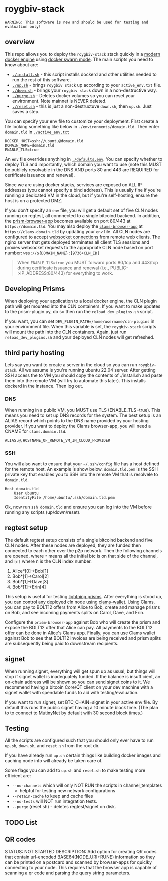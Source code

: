 # roygbiv-stack

```
WARNING: This software is new and should be used for testing and evaluation only!
```
## overview

This repo allows you to deploy the `roygbiv-stack` stack quickly in a [modern docker engine](https://docs.docker.com/engine/) using [docker swarm mode](`https://docs.docker.com/engine/swarm/`). The main scripts you need to know about are:

- [`./install.sh`](install.sh) - this script installs dockerd and other utilities needed to run the rest of this software.
- [`./up.sh`](./up.sh) - brings `roygbiv stack` up according to your `active_env.txt` file.
- [`./down.sh`](./down.sh) - brings your `roygbiv stack` down in a non-destructive way.
- [`./purge.sh`](./purge.sh) - Deletes docker volumes so you can reset your environment. Note mainnet is NEVER deleted.
- [`./reset.sh`](./reset.sh) - this is just a non-destructuve `down.sh`, then `up.sh`. Just saves a step.

You can specify your env file to customize your deployment. First create a file looking something like below in `./environments/domain.tld`. Then enter `domain.tld` in [`./active_env.txt`](./active_env.txt)

```config
DOCKER_HOST=ssh://ubuntu@domain.tld
DOMAIN_NAME=domain.tld
ENABLE_TLS=true
```

An `env` file overrides anything in [`./defaults.env`](./defaults.env). You can specify whether to deploy TLS and importantly, which domain you want to use (note this MUST be publicly resolvable in the DNS AND ports 80 and 443 are REQUIRED for certificate issuance and renewal).

Since we are using docker stacks, services are exposed on ALL IP addresses (you cannot specify a bind address). This is usually fine if you're running a dedicated VM in the cloud, but if you're self-hosting, ensure the host is on a protected DMZ.

If you don't specify an `env` file, you will get a default set of five CLN nodes running on regtest, all connnected to a single bitcoind backend. In addition, the [prism-browser-app](https://github.com/johngribbin/ROYGBIV-frontend) becomes available on port 80/443 at `https://domain.tld`. You may also deploy the [`clams-browser-app`](https://github.com/clams-tech/browser-app) at `https://clams.domain.tld` by updating your `env` file. All CLN nodes are configured to accept [websocket connections](https://lightning.readthedocs.io/lightningd-config.5.html) from remote web clients. The nginx server that gets deployed terminates all client TLS sessions and proxies websocket requests to the appropriate CLN node based on port number: `wss://${DOMAIN_NAME}:[9736+CLN_ID]`

> When `ENABLE_TLS=true` you MUST forward ports 80/tcp and 443/tcp during certificate issuance and renewal (i.e., PUBLIC->IP_ADDRESS:80/443) for everything to work.

## Developing Prisms

When deploying your application to a local docker engine, the CLN plugin path will get mounted into the CLN containers. If you want to make updates to the prism-plugin.py, do so then run the `reload_dev_plugins.sh` script. 

If you want, you can set `DEV_PLUGIN_PATH=/home/username/cln-plugins` in your environment file. When this variable is set, the `roygbiv-stack` scripts will mount the path into the CLN containers. Again, just run `reload_dev_plugins.sh` and your deployed CLN nodes will get refreshed.

## third party hosting

Lets say you want to create a server in the cloud so you can run `roygbiv-stack`. All we assume is you're running ubuntu 22.04 server. After getting SSH access the to VM you should copy the contents of ./install.sh and paste them into the remote VM (will try to automate this later). This installs dockerd in the instance. Then log out.

### DNS

When running in a public VM, you MUST use TLS (ENABLE_TLS=true). This means you need to set up DNS records for the system. The best setup is an ALIAS record which points to the DNS name provided by your hosting provider. If you want to deploy the Clams browser-app, you will need a CNAME for `clams.domain.tld`.

```
ALIAS,@,HOSTNAME_OF_REMOTE_VM_IN_CLOUD_PROVIDER
```

### SSH

You will also want to ensure that your `~/.ssh/config` file has a host defined for the remote host. An example is show below. `domain.tld.pem` is the SSH private key that enables you to SSH into the remote VM that is resolvele to `domain.tld`.

```
Host domain.tld
    User ubuntu
    IdentityFile /home/ubuntu/.ssh/domain.tld.pem
```

Ok, now run `ssh domain.tld` and ensure you can log into the VM before running any scripts (up/down/reset).

## regtest setup

The default regtest setup consists of a single bitcoind backend and five CLN nodes. After these nodes are deployed, they are funded then connected to each other over the p2p network. Then the following channels are opened, where `*` means all the initial btc is on that side of the channel, and `[n]` where n is the CLN index number.

1.  Alice\*[0]->Bob[1]
2.  Bob\*[1]->Carol[2]
3.  Bob\*[1]->Dave[3]
4.  Bob\*[1]->Erin[4]

This setup is useful for testing [lightning prisms](https://dergigi.com/2023/03/12/lightning-prisms/). After everything is stood up, you can control any deployed cln node using [clams-wallet](https://app.clams.tech). Using Clams, you can pay to BOLT12 offers from Alice to Bob, create and manage prisms on Bob, and see incoming payments splits on Carol, Dave, and Erin.

Configure the `prism-browser-app` against Bob who will create the prism and expose the BOLT12 offer that Alice can pay. All payments to the BOLT12 offer can be done in Alice's Clams app. Finally, you can use Clams wallet against Bob to see that BOLT12 invoices are being received and prism splits are subsequently being paid to downstream recipients.

## signet

When running signet, everything will get spun up as usual, but things will stop if signet wallet is inadequately funded. If the balance is insufficient, an on-chain address will be shown so you can send signet coins to it. We recommend having a bitcoin Core/QT client on your dev machine with a signet wallet with spendable funds to aid with testing/evaluation.

If you want to run signet, set BTC_CHAIN=signet in your active env file. By default this runs the public signet having a 10 minute block time. (The plan to to connect to [MutinyNet](https://blog.mutinywallet.com/mutinynet/) by default with 30 second block times.)

## Testing

All the scripts are configured such that you should only ever have to run `up.sh`, `down.sh`, and `reset.sh` from the root dir.

If you have already run `up.sh` certain things like building docker images and caching node info will already be taken care of.

Some flags you can add to `up.sh` and `reset.sh` to make testing more efficient are:

- `--no-channels` which will only NOT RUN the scripts in channel_templates
  - helpful for testing new network configurations
- `--retain-cache` to keep and cache files
- `--no-tests` will NOT run integration tests.
- `--purge` (reset.sh) - deletes regtest/signet on disk.

## TODO List

## QR codes

STATUS: NOT STARTED
DESCRIPTION: Add option for creating QR codes that contain url-encoded BASE64(NODE_URI+RUNE) information so they can be printed on a postcard and scanned by browser-apps for quiclky connecting to your node. This requires that the browser app is capable of scanning a qr code and parsing the query string parameters.
